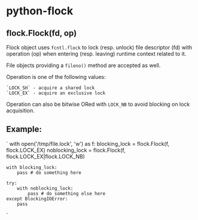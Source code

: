 python-flock
============

flock.Flock(fd, op)
-------------------

Flock object uses `fcntl.flock` to lock (resp. unlock)
file descriptor (fd) with operation (op)
when entering (resp. leaving) runtime context related to it.

File objects providing a `fileno()` method are accepted as well.

Operation is one of the following values:
    
    `LOCK_SH` - acquire a shared lock
    `LOCK_EX` - acquire an exclusive lock

Operation can also be bitwise ORed with `LOCK_NB`
to avoid blocking on lock acquisition.


Example:
--------

`
with open('/tmp/file.lock', 'w') as f:
    blocking_lock   = flock.Flock(f, flock.LOCK_EX)
    noblocking_lock = flock.Flock(f, flock.LOCK_EX|flock.LOCK_NB)

    with blocking_lock:
        pass # do something here

    try:
        with noblocking_lock:
            pass # do something else here
    except BlockingIOError:
        pass
`

